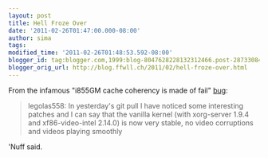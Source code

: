 ```yaml
---
layout: post
title: Hell Froze Over
date: '2011-02-26T01:47:00.000-08:00'
author: sima
tags: 
modified_time: '2011-02-26T01:48:53.592-08:00'
blogger_id: tag:blogger.com,1999:blog-8047628228132312466.post-2873308495711562759
blogger_orig_url: http://blog.ffwll.ch/2011/02/hell-froze-over.html
---
```


From the infamous "i855GM cache coherency is made of fail" <a
href="https://bugs.freedesktop.org/show_bug.cgi?id=27187">bug</a>:

> legolas558: In yesterday's git pull I have noticed some interesting patches
> and I can say that the vanilla kernel (with xorg-server 1.9.4 and
> xf86-video-intel 2.14.0) is now very stable, no video corruptions and videos
> playing smoothly</blockquote>

'Nuff said.
